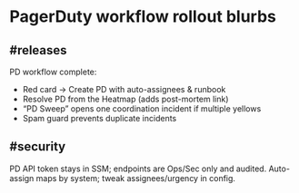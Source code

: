 # PagerDuty workflow rollout blurbs

## #releases

PD workflow complete:
- Red card → Create PD with auto-assignees & runbook
- Resolve PD from the Heatmap (adds post-mortem link)
- “PD Sweep” opens one coordination incident if multiple yellows
- Spam guard prevents duplicate incidents

## #security

PD API token stays in SSM; endpoints are Ops/Sec only and audited.
Auto-assign maps by system; tweak assignees/urgency in config.
